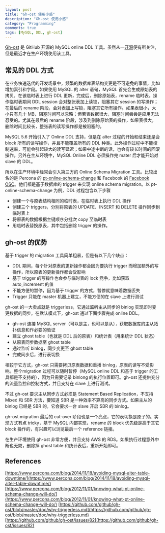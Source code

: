 ```yaml
---
layout: post
title: "Gh-ost 使用小感"
description: "Gh-ost 使用小感"
category: "Programming"
comments: true
tags: [MySQL, DDL, gh-ost]
---
```

[Gh-ost](https://github.com/github/gh-ost) 是 GitHub 开源的 MySQL online DDL 工具。虽然从一[开源](https://githubengineering.com/gh-ost-github-s-online-migration-tool-for-mysql/)便有所关注，但是最近才在生产环境使用该工具。

## 常见的 DDL 方式
在业务快速迭代的开发场景中，频繁的数据库表结构变更是不可避免的事情，比如增加索引和字段。如果使用 MySQL 的 alter 语句，MySQL 首先会生成原始表的拷贝，在该临时表上进行 DDL 更新，完成后，删除原始表，rename 临时表。操作临时表期间 DDL session 会对整张表加上读锁，阻塞其它 session 的写操作；在最后的 rename 阶段，会对表加上写锁，阻塞其它所有操作。如果表很小，大小只有几十 MB，阻塞时间可以忽略；但若表数据很大，阻塞时间尝尝是应用无法忍受的。尤其在最后的 rename 阶段，涉及到删除原始表的操作，如果表很大，删除时间比较长，整张表的读写操作都是被阻塞的。  

MySQL 5.6 开始引入了 Online DDL 支持，但是在 alter 过程的开始和结束还是会 block 所有的读写操作，并且不能覆盖所有的 DDL 种类。此外操作过程中不能控制速率，可能会引起较大的读写延迟；如果中途中断的话，也会有较长时间的回滚操作。另外在主从环境中，MySQL Online DDL 必须操作完 mater 后才能开始对 slave 的 DDL。

所以在生产环境中经常会引入第三方的 Online Schema Migration 工具。比较出名的是 Percona 的 [pt-online-schema-change](https://www.percona.com/doc/percona-toolkit/2.2/pt-online-schema-change.html) 和 Facebook 的 [Facebook OSC](https://www.facebook.com/notes/mysql-at-facebook/online-schema-change-for-mysql/430801045932/)。他们都是基于数据库的 trigger 来实现 online schema migration。以 pt-online-schema-change 为例，DDL 过程包含以下步骤  

* 创建一个与原表结构相同的临时表，在临时表上执行 DDL 操作
* 创建三个 triggers，分别将原表的 UPDATE、INSERT 和 DELETE 操作同步到临时表上
* 将原表的数据根据主键顺序分批次 copy 至临时表
* 用临时表替换原表，其中包括删除 trigger 的操作。

## gh-ost 的优势
基于 trigger 的 migration 工具简单粗暴，但是有以下几个缺点： 

* DDL 期间，每个针对原表的更新操作都会因为要执行 trigger 而增加额外的写操作，所以原表的更新操作都会受影响
* 基于 trigger 的写操作也会参与临时表的 lock 竞争，比如获取 auto_increment 的值
* 不能方便的暂停，因为基于 trigger 的方式，暂停就意味着数据丢失
* Trigger 只能在 master 机器上建立，不能方便的在 slave 上进行测试

gh-ost 的一大卖点就是 triggerless，它通过监听主从同步的 binlog 实现即时变更数据的同步。在默认模式下，gh-ost 通过下面步骤完成 online DDL。

* gh-ost 连接 MySQL server（可以是主，也可以是从），获取数据库的主从拓扑信息和作必要的验证
* 建立 ghost table（也就是 DDL 后的原表）和统计表（用来统计 DDL 状态）
* 从原表同步数据至 ghost table
* 通过监听 binlog，同步变更至 ghost table
* 完成同步后，进行表切换

相较于它方式，gh-ost 只需要拷贝原表数据和重播 binlog，原表的读写不受影响。整个migration 过程可以随时暂停（MySQL online DDL 和基于 trigger 的工具都是不支持的），因为只需要记录 binlong 的执行位置即可。gh-ost 还提供充分的流量监控和控制方式，并且支持在 slave 上进行测试。  

不过 gh-ost 要求主从同步方式必须是 Statement Based Replication，不支持 Mixed  和 SBR 方法，要知道 SBR 是一种效率不算高的同步方式。如果主从的 binlog 已经是 SBR 的，它会要求一台 slave 开启 SBR 的 binlog。

gh-ost migration 最后的 cut-over 阶段也是一个亮点，它的表切换是原子的。实现方式有点 tricky，基于 MySQL 内部实现，rename 的 block 优先级是高于其它 block 操作的，有兴趣可以浏览最后一个 reference 链接。

在生产环境使用 gh-ost 非常方便，并且支持 AWS 的 RDS。如果执行过程意外中断也无妨，删除掉 ghost table 和统计表后，重新开始即可。

## References
[https://www.percona.com/blog/2014/11/18/avoiding-mysql-alter-table-downtime/](https://www.percona.com/blog/2014/11/18/avoiding-mysql-alter-table-downtime/)
[https://www.percona.com/blog/2012/11/01/knowing-what-pt-online-schema-change-will-do/](https://www.percona.com/blog/2012/11/01/knowing-what-pt-online-schema-change-will-do/)
[https://github.com/github/gh-ost/blob/master/doc/why-triggerless.md](https://github.com/github/gh-ost/blob/master/doc/why-triggerless.md)    
[https://github.com/github/gh-ost/issues/82](https://github.com/github/gh-ost/issues/82)
